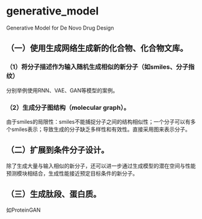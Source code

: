 # generative_model
Generative Model for De Novo Drug Design


## （一）使用生成网络生成新的化合物、化合物文库。
### （1）将分子描述作为输入随机生成相似的新分子（如smiles、分子指纹）<br>
分别举例使用RNN、VAE、GAN等模型的案例。
### （2）生成分子图结构（molecular graph）。
由于smiles的局限性：smiles不能捕捉分子之间的结构相似性；一个分子可以有多个smiles表示；导致生成的分子缺乏多样性和有效性。直接采用图来表示分子。
## （二）扩展到条件分子设计。
除了生成大量与输入相似的新分子，还可以进一步通过生成模型的潜在空间与性能预测模块相结合，生成性能接近预定目标条件的新分子。
## （三）生成肽段、蛋白质。
如ProteinGAN


